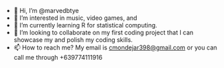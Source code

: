 - 👋 Hi, I’m @marvedbtye
- 👀 I’m interested in music, video games, and 
- 🌱 I’m currently learning R for statistical computing. 
- 💞️ I’m looking to collaborate on my first coding project that I can showcase my and polish my coding skills.
- 📫 How to reach me? My email is cmondejar398@gmail.com  or you can call me through +639774111916 

<!---
marvedbtye/marvedbtye is a ✨ special ✨ repository because its `README.md` (this file) appears on your GitHub profile.
You can click the Preview link to take a look at your changes.
--->
